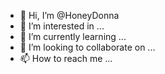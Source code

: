 - 👋 Hi, I’m @HoneyDonna
- 👀 I’m interested in ...
- 🌱 I’m currently learning ...
- 💞️ I’m looking to collaborate on ...
- 📫 How to reach me ...

<!---
HoneyDonna/HoneyDonna is a ✨ special ✨ repository because its `README.md` (this file) appears on your GitHub profile.
You can click the Preview link to take a look at your changes.
--->
